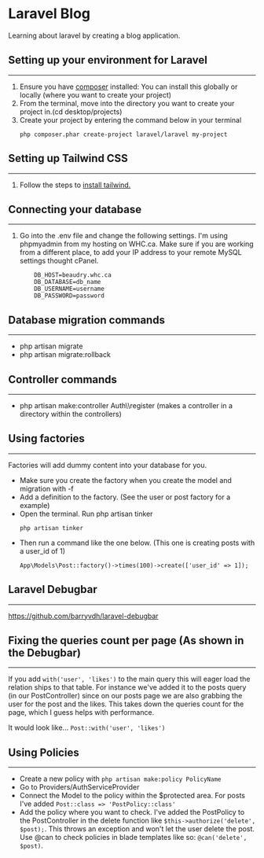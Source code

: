 # Laravel Blog

Learning about laravel by creating a blog application.

## Setting up your environment for Laravel
---

1. Ensure you have [composer](https://getcomposer.org/download/) installed:
You can install this globally or locally (where you want to create your project)
2. From the terminal, move into the directory you want to create your project in.(cd desktop/projects)
3. Create your project by entering the command below in your terminal 
    ``` 
    php composer.phar create-project laravel/laravel my-project 
    ```

## Setting up Tailwind CSS
---
1. Follow the steps to [install tailwind.](https://tailwindcss.com/docs/guides/laravel)

## Connecting your database
---
1. Go into the .env file and change the following settings. I'm using phpmyadmin from my hosting on WHC.ca. Make sure if you are working from a different place, to add your IP address to your remote MySQL settings thought cPanel.
    ```
        DB_HOST=beaudry.whc.ca
        DB_DATABASE=db_name
        DB_USERNAME=username
        DB_PASSWORD=password
    ```

## Database migration commands
---
- php artisan migrate
- php artisan migrate:rollback

## Controller commands
---
- php artisan make:controller Auth\\\register (makes a controller in a directory within the controllers)

## Using factories
---
Factories will add dummy content into your database for you.

- Make sure you create the factory when you create the model and migration with -f
- Add a definition to the factory. (See the user or post factory for a example)
- Open the terminal. Run php artisan tinker
    ```
    php artisan tinker
    ```
- Then run a command like the one below. (This one is creating posts with a user_id of 1)
    ```
    App\Models\Post::factory()->times(100)->create(['user_id' => 1]);
    ```

## Laravel Debugbar
---
https://github.com/barryvdh/laravel-debugbar

## Fixing the queries count per page (As shown in the Debugbar)
---
If you add `with('user', 'likes')` to the main query this will eager load the relation ships to that table. For instance we've added it to the posts query (in our PostController) since on our posts page we are also grabbing the user for the post and the likes. This takes down the queries count for the page, which I guess helps with performance. 

It would look like... `Post::with('user', 'likes')`

## Using Policies
---
- Create a new policy with `php artisan make:policy PolicyName`
- Go to Providers/AuthServiceProvider
- Connect the Model to the policy within the $protected area. For posts I've added `Post::class => 'PostPolicy::class'`
- Add the policy where you want to check. I've added the PostPolicy to the PostController in the delete function like `$this->authorize('delete', $post);`. This throws an exception and won't let the user delete the post. Use @can to check policies in blade templates like so: `@can('delete', $post)`.
